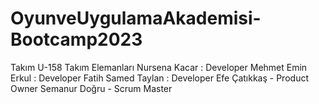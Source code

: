 # OyunveUygulamaAkademisi-Bootcamp2023
Takım U-158
Takım Elemanları
Nursena Kacar : Developer
Mehmet Emin Erkul : Developer
Fatih Samed Taylan : Developer
Efe Çatıkkaş - Product Owner
Semanur Doğru - Scrum Master
